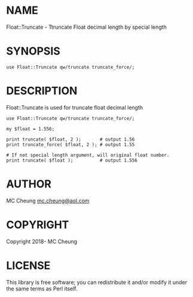 # NAME

Float::Truncate - Ttruncate Float decimal length by special length

# SYNOPSIS

    use Float::Truncate qw/truncate truncate_force/;

# DESCRIPTION

Float::Truncate is used for truncate float decimal length

    use Float::Truncate qw/truncate truncate_force/;

    my $float = 1.556;

    print truncate( $float, 2 );       # output 1.56
    print truncate_force( $float, 2 ); # output 1.55

    # If not special length argument, will original float number.
    print truncate( $float );          # output 1.556

# AUTHOR

MC Cheung <mc.cheung@aol.com>

# COPYRIGHT

Copyright 2018- MC Cheung

# LICENSE

This library is free software; you can redistribute it and/or modify
it under the same terms as Perl itself.
